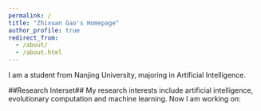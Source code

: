 ```yaml
---
permalink: /
title: "Zhixuan Gao's Homepage"
author_profile: true
redirect_from: 
  - /about/
  - /about.html
---
```


I am a student from Nanjing University, majoring in Artificial Intelligence.

##Research Interset##
My research interests include artificial intelligence, evolutionary computation and machine learning. Now I am working on:

